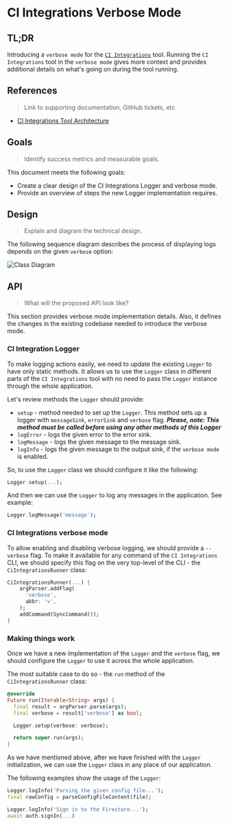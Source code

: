 # CI Integrations Verbose Mode

## TL;DR

Introducing a `verbose mode` for the [`CI Integrations`](https://github.com/platform-platform/monorepo/tree/master/metrics/ci_integrations) tool. Running the `CI Integrations` tool in the `verbose mode` gives more context and provides additional details on what's going on during the tool running.

## References
> Link to supporting documentation, GitHub tickets, etc.

- [CI Integrations Tool Architecture](https://github.com/platform-platform/monorepo/blob/master/metrics/ci_integrations/docs/01_ci_integration_module_architecture.md)

## Goals
> Identify success metrics and measurable goals.

This document meets the following goals: 
- Create a clear design of the CI Integrations Logger and verbose mode.
- Provide an overview of steps the new Logger implementation requires.

## Design
> Explain and diagram the technical design.

The following sequence diagram describes the process of displaying logs depends on the given `verbose` option:

![Class Diagram](http://www.plantuml.com/plantuml/proxy?cache=no&fmt=svg&src=https://raw.githubusercontent.com/platform-platform/monorepo/ci_integration_verbose_design/metrics/ci_integrations/docs/diagrams/ci_integrations_verbose_mode_diagram.puml)

## API
> What will the proposed API look like?

This section provides verbose mode implementation details. Also, it defines the changes in the existing codebase needed to introduce the verbose mode.

### CI Integration Logger

To make logging actions easily, we need to update the existing `Logger` to have only static methods. It allows us to use the `Logger` class in different parts of the `CI Integrations` tool with no need to pass the `Logger` instance through the whole application.

Let's review methods the `Logger` should provide:

 - `setup` - method needed to set up the `Logger`. This method sets up a logger with `messageSink`, `errorSink` and `verbose` flag. _**Please, note: This method must be called before using any other methods of this Logger**_
 - `logError` - logs the given error to the error sink.
 - `logMessage` - logs the given message to the message sink.
 - `logInfo` - logs the given message to the output sink, if the `verbose mode` is enabled.

So, to use the `Logger` class we should configure it like the following:

```dart
Logger.setup(...);
```

And then we can use the `Logger` to log any messages in the application. See example:

```dart
Logger.logMessage('message');
```

### CI Integrations verbose mode

To allow enabling and disabling verbose logging, we should provide a `--verbose` flag. To make it available for any command of the `CI Integrations` CLI, we should specify this flag on the very top-level of the CLI - the `CiIntegrationsRunner` class:

```dart
CiIntegrationsRunner(...) {
    argParser.addFlag(
      'verbose',
      abbr: 'v',
    );
    addCommand(SyncCommand());
}
```

### Making things work

Once we have a new implementation of the `Logger` and the `verbose` flag, we should configure the `Logger` to use it across the whole application.

The most suitable case to do so - the `run` method of the `CiIntegrationsRunner` class:

```dart
@override
Future run(Iterable<String> args) {
  final result = argParser.parse(args);
  final verbose = result['verbose'] as bool;

  Logger.setup(verbose: verbose);

  return super.run(args);
}
```

As we have mentioned above, after we have finished with the `Logger` initialization, we can use the `Logger` class in any place of our application. 

The following examples show the usage of the `Logger`: 

```dart
Logger.logInfo('Parsing the given config file...');
final rawConfig = parseConfigFileContent(file);
```

```dart
Logger.logInfo('Sign in to the Firestore...');
await auth.signIn(...)
```
